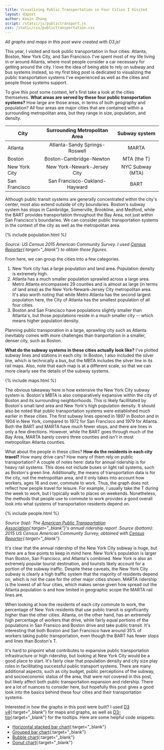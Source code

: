 ```yaml
---
title: Visualizing Public Transportation in Four Cities I Visited
layout: d3post
author: Kexin Zhang
script: /static/js/publictransport.js
css: /static/css/publictransportation.css
---
```

*All graphs and maps in this post were created with D3.js!*

This year, I visited and took public transportation in four cities: Atlanta, Boston, New York City, and San Francisco. I've spent most of my life living in or around Atlanta, where most people consider a car necessary for getting around the city. I love the idea of being able to rely on subway and bus systems instead, so my first blog post is dedicated to visualizing the public transportation systems I've experienced as well as the cities and people those systems support.

To give this post some context, let's first take a look at the cities themselves. **What areas are served by these four public transportation systems?** How large are those areas, in terms of both geography and population? All four areas are major cities that are contained within a surrounding metropolitan area, but they range in size, population, and density.

| City          | Surrounding Metropolitan Area       | Subway system     |
|---------------|:-----------------------------------:|:-----------------:| 
|Atlanta        |Atlanta-Sandy Springs-Roswell        |MARTA              |
|Boston         |Boston-Cambridge-Newton              |MTA (the T)        |
|New York City  |New York-Newark-Jersey City          |NYC Subway (MTA)   |
|San Francisco  |San Francisco-Oakland-Hayward        |BART               |

Although public transit systems are generally concentrated within the city's center, most also extend outside of city boundaries. Boston's subway system has stops in Cambridge, Somerville, Brookline, and Medford, while the BART provides transportation throughout the Bay Area, not just within San Francisco's boundaries. We can consider public transportation systems in the context of the city as well as the metropolitan area.

{% include population.html %}

*Source: US Census 2015 American Community Survey. I used [Census Reporter](https://censusreporter.org/){:target="_blank"} to obtain these figures.*

From here, we can group the cities into a few categories.
1. New York city has a large population and land area. Population density is extremely high.
2. Atlanta has a much smaller population sprawled across a large area. Metro Atlanta encompasses 29 counties and is almost as large (in terms of land area) as the New York-Newark-Jersey City metropolitan area. It's also worth noting that while Metro Atlanta has the second largest population here, the City of Atlanta has the smallest population of all four cities. 
3. Boston and San Francisco have populations slightly smaller than Atlanta's, but those populations reside in a much smaller city -- which means higher population density. 

Planning public transporation in a large, sprawling city such as Atlanta inevitably comes with more challenges than tranportation in a smaller, denser city, such as Boston. 

**What do the subway systems in these cities actually look like?** I've plotted subway lines and stations in each city. In Boston, I also included the silver line, which is technically a bus, but the MBTA includes the silver line in its rail maps. Also, note that each map is at a different scale, so that we can more clearly see the details of the subway systems. 

{% include maps.html %}

The obvious takeaway here is how extensive the New York City subway system is. Boston's MBTA is also comparatively expansive within the city of Boston and its surrounding neighborhoods. This is likely facillitated by Boston's small land area and New York's high population density. It should also be noted that public transportation systems were established much earlier in these cities. The first subway lines opened in 1897 in Boston and in 1904 in New York, compared to 1972 for San Francisco and 1979 for Atlanta. Both the BART and MARTA have much fewer stops, and there are lines in only a few directions. However, while the BART goes through much of the Bay Area, MARTA barely covers three counties and isn't in most metropolitan Atlanta counties.

What about the people in these cities? **How do the residents in each city travel?** How many drive cars? How many of them rely on public transportation? A couple of notes here: data for annual ridership is for heavy rail systems. This does not include buses or light rail systems, such as Boston's green line. Additionally, the means of transportation data is for the city, not the metropolitan area, and it only takes into account how workers, ages 16 and over, commute to work. Thus, the graph does not reflect how people travel for leisure. For example, I usually take the T during the week to work, but I typically walk to places on weekends. Nonetheless, the methods that people use to commute to work provides a good overall look into what systems of transportation residents depend on.

{% include people.html %}

*Source (top): The [American Public Transportation Association](http://www.apta.com/resources/statistics/Pages/ridershipreport.aspx){:target="_blank"}'s annual ridership report .Source (bottom): 2015 US Census American Community Survey, obtained with [Census Reporter](https://censusreporter.org/){:target="_blank"}.*

It's clear that the annual ridership of the New York City subway is huge, but there are a few points to keep in mind here. New York's population is larger than Boston, San Francisco, and Atlanta's combined. New York is also an extremely popular tourist destination, and tourists likely account for a portion of the subway traffic. Despite these caveats, the New York City subway is clearly a high traffic system that the majority of residents depend on, which is not the case for the other major cities shown. MARTA ridership is the lowest of all four cities, which makes sense given how spread out the Atlanta population is and how limited in geographic scope the MARTA rail lines are. 

When looking at how the residents of each city commute to work, the percentage of New York residents that use public transit is significantly higher than the other cities. Atlanta, on the other hand, has an extremely high percentage of workers that drive, while fairly equal portions of the populations in San Fransico and Boston drive and take public transit. It's interesting that both Boston and San Francisco have around 35% of workers taking public transportation, even though the BART has fewer stops and lines than Boston's T.

It's hard to pinpoint what contributes to expansive public transportation infrastructure or high ridership, but looking at New York City would be a good place to start. It's fairly clear that population density and city size play roles in facillitating successful public transport systems. There are many additional aspects, such as city budget, public perceptions of the subway, and socioeconomic status of the area, that were not covered in this post, but likely affect both public transportation expansion and ridership. There are a lot of nuances to consider here, but hopefully this post gives a good look into the basics behind these four cities and their transportation systems.

Interested in how the graphs in this post were built? I used [D3 v4](https://d3js.org/){:target="_blank"} for maps and graphs, as well as [D3-tip](http://labratrevenge.com/d3-tip/){:target="_blank"} for the tooltips. Here are some helpful code snippets: 
- [Horizontal stacked bar chart](https://bl.ocks.org/caravinden/32a3d192e0e5f6af81f4bcc12adda8f7){:target="_blank"}
- [Grouped bar chart](https://bl.ocks.org/mbostock/3887051){:target="_blank"}
- [Bubble chart](https://bl.ocks.org/mbostock/4063269){:target="_blank"}
- [Donut chart](https://bl.ocks.org/mbhall88/b2504f8f3e384de4ff2b9dfa60f325e2){:target="_blank"}